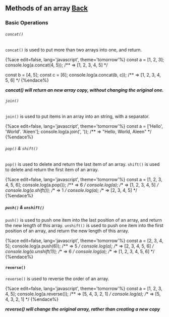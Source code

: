 ## Methods of an array [Back](./../array.md)

### Basic Operations

###### `concat()`

`concat()` is used to put more than two arrays into one, and return.

{%ace edit=false, lang='javascript', theme='tomorrow'%}
const a = [1, 2, 3];
console.log(a.concat(4, 5));    /** => [1, 2, 3, 4, 5]          */

const b = [4, 5];
const c = [6];
console.log(a.concat(b, c));    /** => [1, 2, 3, 4, 5, 6]       */
{%endace%}

***concat() will return an new array copy, without changing the original one.***

###### `join()`

`join()` is used to put items in an array into an string, with a separator.

{%ace edit=false, lang='javascript', theme='tomorrow'%}
const a = ['Hello', 'World'. 'Aleen'];
console.log(a.join(', '));      /** => "Hello, World, Aleen"    */
{%endace%}

###### `pop()` & `shift()`

`pop()` is used to delete and return the last item of an array.
`shift()` is used to delete and return the first item of an array.

{%ace edit=false, lang='javascript', theme='tomorrow'%}
const a = [1, 2, 3, 4, 5, 6];
console.log(a.pop());           /** => 6                        */
console.log(a);                 /** => [1, 2, 3, 4, 5]          */
console.log(a.shift());         /** => 1                        */
console.log(a);                 /** => [2, 3, 4, 5]             */
{%endace%}

##### `push()` & `unshift()`

`push()` is used to push one item into the last position of an array, and return the new length of this array.
`unshift()` is used to push one item into the first position of an array, and return the new length of this array.

{%ace edit=false, lang='javascript', theme='tomorrow'%}
const a = [2, 3, 4, 5];
console.log(a.push(6));         /** => 5                        */
console.log(a);                 /** => [2, 3, 4, 5, 6]          */
console.log(a.unshift(1));      /** => 6                        */
console.log(a);                 /** => [1, 2, 3, 4, 5, 6]       */
{%endace%}

#### `reverse()`

`reverse()` is used to reverse the order of an array.

{%ace edit=false, lang='javascript', theme='tomorrow'%}
const a = [1, 2, 3, 4, 5];
console.log(a.reverse());       /** => [5, 4, 3, 2, 1]          */
console.log(a);                 /** => [5, 4, 3, 2, 1]          */
{%endace%}

***reverse() will change the original array, rather than creating a new copy***
